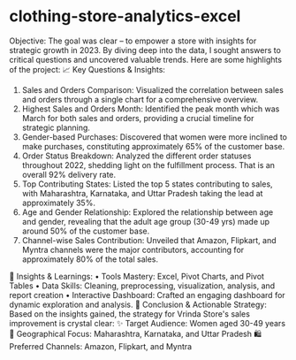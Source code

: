 # clothing-store-analytics-excel
 Objective: The goal was clear – to empower a store with insights for strategic growth in 2023. By diving deep into the data, I sought answers to critical questions and uncovered valuable trends. Here are some highlights of the project:
📈 Key Questions & Insights:
1. Sales and Orders Comparison: Visualized the correlation between sales and orders through a single chart for a comprehensive overview.
2. Highest Sales and Orders Month: Identified the peak month which was March for both sales and orders, providing a crucial timeline for strategic planning.
3. Gender-based Purchases: Discovered that women were more inclined to make purchases, constituting approximately 65% of the customer base.
4. Order Status Breakdown: Analyzed the different order statuses throughout 2022, shedding light on the fulfillment process. That is an overall 92% delivery rate.
5. Top Contributing States: Listed the top 5 states contributing to sales, with Maharashtra, Karnataka, and Uttar Pradesh taking the lead at approximately 35%.
6. Age and Gender Relationship: Explored the relationship between age and gender, revealing that the adult age group (30-49 yrs) made up around 50% of the customer base.
7. Channel-wise Sales Contribution: Unveiled that Amazon, Flipkart, and Myntra channels were the major contributors, accounting for approximately 80% of the total sales.

🌟 Insights & Learnings:
• Tools Mastery: Excel, Pivot Charts, and Pivot Tables
• Data Skills: Cleaning, preprocessing, visualization, analysis, and report creation
• Interactive Dashboard: Crafted an engaging dashboard for dynamic exploration and analysis.
🚀 Conclusion & Actionable Strategy: Based on the insights gained, the strategy for Vrinda Store's sales improvement is crystal clear:
✨ Target Audience: Women aged 30-49 years 📍 Geographical Focus: Maharashtra, Karnataka, and Uttar Pradesh 🛍️ Preferred Channels: Amazon, Flipkart, and Myntra
